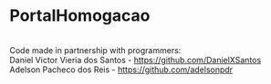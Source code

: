 # PortalHomogacao
<br>Code made in partnership with programmers:
<br>Daniel Victor Vieria dos Santos - https://github.com/DanielXSantos
<br>Adelson Pacheco dos Reis - https://github.com/adelsonpdr
